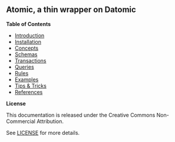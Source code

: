 ## Atomic, a thin wrapper on Datomic

**Table of Contents**

- [Introduction](introduction.md)
- [Installation](installation.md)
- [Concepts](concepts.md)
- [Schemas](schemas.md)
- [Transactions](transactions.md)
- [Queries](queries.md)
- [Rules](rules.md)
- [Examples](examples.md)
- [Tips & Tricks](tips.md)
- [References](references.md)

**License**

This documentation is released under the Creative Commons Non-Commercial Attribution.

See [LICENSE](https://creativecommons.org/licenses/by-nc/3.0/us/) for more details.
